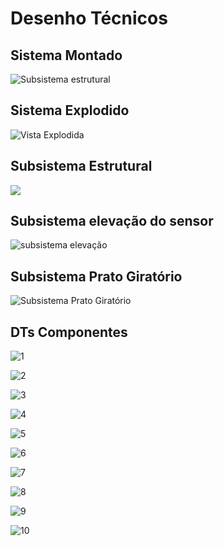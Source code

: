# Desenho Técnicos

## Sistema Montado

<img src="../estruturas/imagens/DTs/Montagem-1.png" class="zoom" alt="Subsistema estrutural" />

<!--![Montagem](../estruturas/imagens/DTs/Montagem-1.png)-->


## Sistema Explodido
![Vista Explodida](../estruturas/imagens/DTs/Vista_explodida-1.png)


## Subsistema Estrutural
<img src="../estruturas/imagens/DTs/Subsistemas/Subsistema_estrutural-1.png"  class="zoom" />

<!--![Subsistema estrutural](../estruturas/imagens/DTs/Subsistemas/Subsistema_estrutural-1.png)-->

## Subsistema elevação do sensor 

![subsistema elevação](../estruturas/imagens/DTs/Subsistemas/Subsistema_de_elevacao_da_camera-1.png)

## Subsistema Prato Giratório

![Subsistema Prato Giratório](../estruturas/imagens/DTs/Subsistemas/Subsistema_do_prato_giratorio-1.png)

## DTs Componentes 

![1](../estruturas/imagens/DTs/Part/Caixa_eletronica_tampa-1.png)

![2](../estruturas/imagens/DTs/Part/estrutura_aluminio_estrudado-1.png)

![3](../estruturas/imagens/DTs/Part/estrutura_cantoneira_20x20-1.png)

![4](../estruturas/imagens/DTs/Part/Prato_acoplamento-1.png)

![5](../estruturas/imagens/DTs/Part/prato_suporte-1.png)

![6](../estruturas/imagens/DTs/Part/prato_suporte_motor-1.png)

![7](../estruturas/imagens/DTs/Part/trilho_castanha-1.png)

![8](../estruturas/imagens/DTs/Part/trilho_encaixe_camera-1.png)

![9](../estruturas/imagens/DTs/Part/trilho_encaixe_trilho-1.png)

![10](../estruturas/imagens/DTs/Part/trilho_encaixe_trilho_inferior-1.png)

